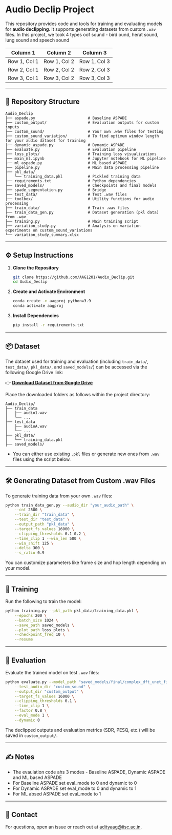 
# Audio Declip Project

This repository provides code and tools for training and evaluating models for **audio declipping**. It supports generating datasets from custom `.wav` files. In this project, we took 4 types oof sound - bird ound, herat sound, lung sound and speech sound

| Column 1       | Column 2       | Column 3       |
|----------------|----------------|----------------|
| Row 1, Col 1   | Row 1, Col 2   | Row 1, Col 3   |
| Row 2, Col 1   | Row 2, Col 2   | Row 2, Col 3   |
| Row 3, Col 1   | Row 3, Col 2   | Row 3, Col 3   |


---

## 📁 Repository Structure

```
Audio_Declip
├── aspade.py                       # Baseline ASPADE 
├── custom_output/                  # Evaluation outputs for custom inputs
├── custom_sound/                   # Your own .wav files for testing
├── custom_sound_variation/         # To find optimum window length for your audio dataset for training
├── dynamic_aspade.py               # Dynamic ASPADE
├── evaluate.py                     # Evaluation pipeline
├── loss_plots/                     # Training loss visualizations
├── main_ml.ipynb                   # Jupyter notebook for ML pipeline
├── ml_aspade.py                    # ML based ASPADE 
├── pipeline.py                     # Main data processing pipeline
├── pkl_data/
│   └── training_data.pkl           # Pickled training data
├── requirements.txt                # Python dependencies
├── saved_models/                   # Checkpoints and final models
├── spade_segmentation.py           # Bridge
├── test_data/                      # Test .wav files
├── toolbox/                        # Utility functions for audio processing
├── train_data/                     # Train .wav files
├── train_data_gen.py               # Dataset generation (pkl data)  from .wav
├── training.py                     # Main training script
├── variation_study.py              # Analysis on variation experiments on custom_sound_variations
└── variation_study_summary.xlsx
```

---

## ⚙️ Setup Instructions

1. **Clone the Repository**
   ```bash
   git clone https://github.com/AAG1201/Audio_Declip.git
   cd Audio_Declip
   ```

2. **Create and Activate Environment**
   ```bash
   conda create -n aagproj python=3.9
   conda activate aagproj
   ```

3. **Install Dependencies**
   ```bash
   pip install -r requirements.txt
   ```

---

## 📦 Dataset

The dataset used for training and evaluation (including `train_data/`, `test_data/`, `pkl_data/`, and `saved_models/`) can be accessed via the following Google Drive link:

👉 **[Download Dataset from Google Drive](https://drive.google.com/drive/folders/1qMC818ggFpiL7YZ8FpsZGSW3iVOSZmOu?usp=sharing)**

Place the downloaded folders as follows within the project directory:

```
Audio_Declip/
├── train_data
│   ├── audio1.wav
│   └── ...
├── test_data
│   ├── audioA.wav
│   └── ...
├── pkl_data/
│   └── training_data.pkl
├── saved_models/
```

- You can either use existing `.pkl` files or generate new ones from `.wav` files using the script below.

---

## 🛠️ Generating Dataset from Custom .wav Files

To generate training data from your own `.wav` files:

```bash
python train_data_gen.py --audio_dir "your_audio_path" \
    --cnt 2500 \
    --train_dir "train_data" \
    --test_dir "test_data" \
    --output_path "pkl_data" \
    --target_fs_values 16000 \
    --clipping_thresholds 0.1 0.2 \
    --time_clip 1 --win_len 500 \
    --win_shift 125 \
    --delta 300 \
    --s_ratio 0.9 
```

You can customize parameters like frame size and hop length depending on your model.

---

## 🧠 Training

Run the following to train the model:

```bash
python training.py --pkl_path pkl_data/training_data.pkl \
    --epochs 200 \
    --batch_size 1024 \
    --save_path saved_models \
    --plot_path loss_plots \
    --checkpoint_freq 10 \
    --resume 
```

---

## 🧪 Evaluation

Evaluate the trained model on test `.wav` files:

```bash
python evaluate.py --model_path "saved_models/final/complex_dft_unet_final.pth" \
    --test_audio_dir "custom_sound" \
    --output_dir "custom_output" \
    --target_fs_values 16000 \
    --clipping_thresholds 0.1 \
    --time_clip 1 \
    --factor 0.8 \
    --eval_mode 1 \
    --dynamic 0
```

The declipped outputs and evaluation metrics (SDR, PESQ, etc.) will be saved in `custom_output/`.

---

## ✍️ Notes

- The evaulation code ahs 3 modes - Baseline ASPADE, Dynamic ASPADE and ML based ASPADE
- For Baseline ASPADE set eval_mode to 0 and dynamic to 0
- For Dynamic ASPADE set eval_mode to 0 and dynamic to 1
- For ML absed ASPADE set eval_mode to 1

---

## 📧 Contact

For questions, open an issue or reach out at adityaag@iisc.ac.in.
